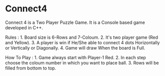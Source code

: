 # Connect4
   Connect 4 is a Two Player Puzzle Game. It is a Console based game developed in C++.
   
   Rules :
      1. Board size is 6-Rows and 7-Coloum.
      2. It's two player game (Red and Yellow).
      3. A player is win if He/She able to connect 4 dots Horizontally or Vertically or Diagonally.
      4. Game will draw When the board is Full.
      
   How To Play : 
      1. Game always start with Player-1 Red.
      2. In each step choose the coloum number in which you want to place ball.
      3. Rows will be filled from bottom to top.
   
